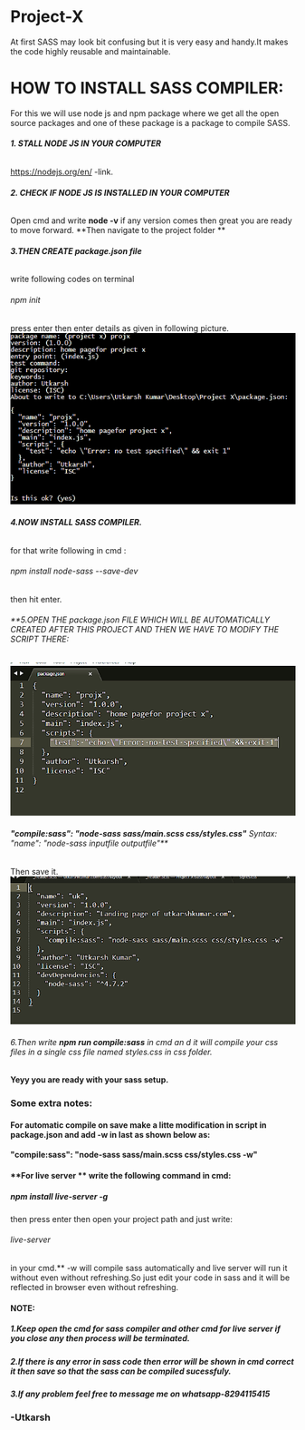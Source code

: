 # Project-X


At first SASS may look bit confusing but it is very easy and handy.It makes the code highly reusable and maintainable.
# HOW TO INSTALL SASS COMPILER:
For this we will use node js and npm package where we get all the open source packages and one of these
package is a package to compile SASS. <addr>
 ###### **1. STALL NODE JS IN YOUR COMPUTER**
https://nodejs.org/en/ -link.
 ###### **2. CHECK IF NODE JS IS INSTALLED IN YOUR COMPUTER**
  Open cmd
   and write **node -v** if any version comes then  great you are ready to move forward.
  **Then navigate to the project folder **
  ###### **3.THEN CREATE package.json file**
  write following codes on terminal
  ###### npm init
 press enter then enter details as given in following picture.
 ![npm-1](npm.png)
 ###### **4.NOW INSTALL SASS COMPILER.**
 for that write following in cmd :
 ###### npm install node-sass --save-dev
 then hit enter.
 ###### **5.OPEN THE package.json FILE WHICH WILL BE AUTOMATICALLY CREATED AFTER THIS PROJECT AND THEN WE HAVE TO MODIFY THE SCRIPT THERE:
 ![npm-1](json.png)
 ###### **"compile:sass": "node-sass sass/main.scss css/styles.css"** Syntax: "name": "node-sass inputfile outputfile"**
 Then save it.
  ![npm-2](json1.png)
 ###### 6.Then write **npm run compile:sass** in cmd an d it will compile your css files in  a single css file named styles.css in  css folder.
 #### Yeyy you are ready with your sass setup.
 
 ### Some extra notes:
 #### **For automatic compile on save make a litte modification in script in package.json and add -w in last as shown below as:**
**"compile:sass": "node-sass sass/main.scss css/styles.css -w"**
#### **For live server ** write the following command in cmd: 
##### npm install live-server -g 
then press enter
then open your project path and just write:
###### live-server
in your cmd.** -w will compile sass automatically and live server will run it without even without refreshing.So just edit your code in sass and it will be reflected in browser even without refreshing.
#### NOTE:
##### 1.Keep open the cmd for sass compiler and other cmd for live server if you close any then process will be terminated.
##### 2.If there is any error in sass code then error will be shown in cmd correct it then save so that the sass can be compiled sucessfuly.
##### 3.If any problem feel free to message me on whatsapp-8294115415

### -Utkarsh
